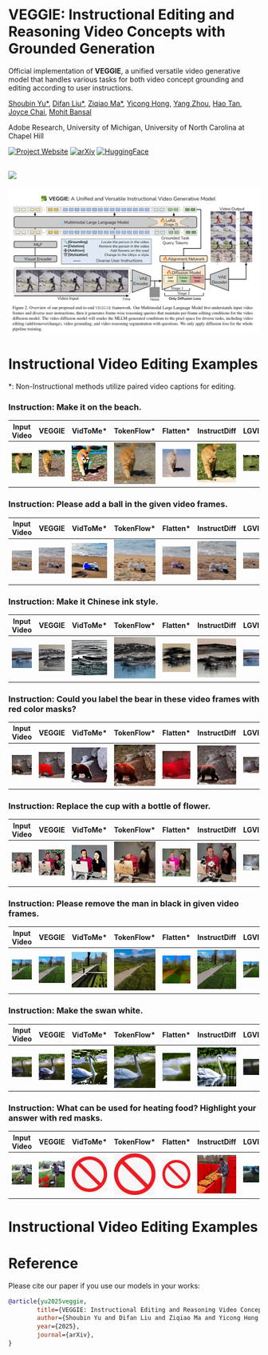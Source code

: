 # VEGGIE: Instructional Editing and Reasoning Video Concepts with Grounded Generation

Official implementation of **VEGGIE**, a unified versatile video generative model that handles various tasks for both video concept grounding and editing according to user instructions. 

[Shoubin Yu*](https://yui010206.github.io/), [Difan Liu*](https://difanliu.github.io/), [Ziqiao Ma*](https://mars-tin.github.io/), 
[Yicong Hong](https://yiconghong.me/), [Yang Zhou](https://yzhou359.github.io), [Hao Tan](https://research.adobe.com/person/hao-tan/), [Joyce Chai](https://web.eecs.umich.edu/~chaijy/), [Mohit Bansal](https://www.cs.unc.edu/~mbansal/)

Adobe Research, University of Michigan, University of North Carolina at Chapel Hill

[![Project Website](https://img.shields.io/badge/Project-Website-blue)](https://veggie-gen.github.io/)  [![arXiv](https://img.shields.io/badge/arXiv-2503.14350-b31b1b.svg)]([https://arxiv.org/abs/](https://arxiv.org/abs/2503.14350))   [![HuggingFace](https://img.shields.io/badge/🤗-HuggingFace%20-cyan.svg)](https://huggingface.co/datasets/Shoubin/VEGGIE-Bench)

<br>
<img width="800" src="assets/teaser.png"/>
<br>

<br>
<img width="800" src="assets/method.png"/>
<br>


# Instructional Video Editing Examples


*: Non-Instructional methods utilize paired video captions for editing.

### Instruction: Make it on the beach.

| Input Video | VEGGIE | VidToMe* | TokenFlow* | Flatten* | InstructDiff | LGVI | InsV2V |
|-------------|--------|---------|------------|----------|--------------|------|--------|
| ![Input](assets/baselines/input/cat.gif) | ![VEGGIE](assets/baselines/veggie/Env.gif) | ![VidToMe](assets/baselines/vidtome/Env.gif) | ![TokenFlow](assets/baselines/tokenflow/Env.gif) | ![Flatten](assets/baselines/flatten/Env.gif) | ![InstructDiff](assets/baselines/instructdiff/Env.gif) | ![LGVI](assets/baselines/lgvi/Env.gif) | ![InsV2V](assets/baselines/insv2v/Env.gif) |

### Instruction: Please add a ball in the given video frames.

| Input Video | VEGGIE | VidToMe* | TokenFlow* | Flatten* | InstructDiff | LGVI | InsV2V |
|-------------|--------|---------|------------|----------|--------------|------|--------|
| ![Input](assets/baselines/input/dog.gif) | ![VEGGIE](assets/baselines/veggie/Addition.gif) | ![VidToMe](assets/baselines/vidtome/Addition.gif) | ![TokenFlow](assets/baselines/tokenflow/Addition.gif) | ![Flatten](assets/baselines/flatten/Addition.gif) | ![InstructDiff](assets/baselines/instructdiff/Addition.gif) | ![LGVI](assets/baselines/lgvi/Addition.gif) | ![InsV2V](assets/baselines/insv2v/Addition.gif) |

### Instruction: Make it Chinese ink style.

| Input Video | VEGGIE | VidToMe* | TokenFlow* | Flatten* | InstructDiff | LGVI | InsV2V |
|-------------|--------|---------|------------|----------|--------------|------|--------|
| ![Input](assets/baselines/input/boat.gif) | ![VEGGIE](assets/baselines/veggie/Style.gif) | ![VidToMe](assets/baselines/vidtome/Style.gif) | ![TokenFlow](assets/baselines/tokenflow/Style.gif) | ![Flatten](assets/baselines/flatten/Style.gif) | ![InstructDiff](assets/baselines/instructdiff/Style.gif) | ![LGVI](assets/baselines/lgvi/Style.gif) | ![InsV2V](assets/baselines/insv2v/Style.gif) |

### Instruction: Could you label the bear in these video frames with red color masks?

| Input Video | VEGGIE | VidToMe* | TokenFlow* | Flatten* | InstructDiff | LGVI | InsV2V |
|-------------|--------|---------|------------|----------|--------------|------|--------|
| ![Input](assets/baselines/input/bear.gif) | ![VEGGIE](assets/baselines/veggie/Grounding.gif) | ![VidToMe](assets/baselines/vidtome/Grounding.gif) | ![TokenFlow](assets/baselines/tokenflow/Grounding.gif) | ![Flatten](assets/baselines/flatten/Grounding.gif) | ![InstructDiff](assets/baselines/instructdiff/Grounding.gif) | ![LGVI](assets/baselines/lgvi/Grounding.gif) | ![InsV2V](assets/baselines/insv2v/Grounding.gif) |

### Instruction: Replace the cup with a bottle of flower.

| Input Video | VEGGIE | VidToMe* | TokenFlow* | Flatten* | InstructDiff | LGVI | InsV2V |
|-------------|--------|---------|------------|----------|--------------|------|--------|
| ![Input](assets/baselines/input/ktE5HT0mzPY.gif) | ![VEGGIE](assets/baselines/veggie/Swap.gif) | ![VidToMe](assets/baselines/vidtome/Swap.gif) | ![TokenFlow](assets/baselines/tokenflow/Swap.gif) | ![Flatten](assets/baselines/flatten/Swap.gif) | ![InstructDiff](assets/baselines/instructdiff/Swap.gif) | ![LGVI](assets/baselines/lgvi/Swap.gif) | ![InsV2V](assets/baselines/insv2v/Swap.gif) |

### Instruction: Please remove the man in black in given video frames.

| Input Video | VEGGIE | VidToMe* | TokenFlow* | Flatten* | InstructDiff | LGVI | InsV2V |
|-------------|--------|---------|------------|----------|--------------|------|--------|
| ![Input](assets/baselines/input/running.gif) | ![VEGGIE](assets/baselines/veggie/Removal.gif) | ![VidToMe](assets/baselines/vidtome/Removal.gif) | ![TokenFlow](assets/baselines/tokenflow/Removal.gif) | ![Flatten](assets/baselines/flatten/Removal.gif) | ![InstructDiff](assets/baselines/instructdiff/Removal.gif) | ![LGVI](assets/baselines/lgvi/Removal.gif) | ![InsV2V](assets/baselines/insv2v/Removal.gif) |

### Instruction: Make the swan white.

| Input Video | VEGGIE | VidToMe* | TokenFlow* | Flatten* | InstructDiff | LGVI | InsV2V |
|-------------|--------|---------|------------|----------|--------------|------|--------|
| ![Input](assets/baselines/input/blackswan.gif) | ![VEGGIE](assets/baselines/veggie/Color.gif) | ![VidToMe](assets/baselines/vidtome/Color.gif) | ![TokenFlow](assets/baselines/tokenflow/Color.gif) | ![Flatten](assets/baselines/flatten/Color.gif) | ![InstructDiff](assets/baselines/instructdiff/Color.gif) | ![LGVI](assets/baselines/lgvi/Color.gif) | ![InsV2V](assets/baselines/insv2v/Color.gif) |

### Instruction: What can be used for heating food? Highlight your answer with red masks.

| Input Video | VEGGIE | VidToMe* | TokenFlow* | Flatten* | InstructDiff | LGVI | InsV2V |
|-------------|--------|---------|------------|----------|--------------|------|--------|
| ![Input](assets/baselines/input/BBQ-plate.gif) | ![VEGGIE](assets/baselines/veggie/Reasoning.gif) | ![VidToMe](assets/baselines/R.png) | ![TokenFlow](assets/baselines/R.png) | ![Flatten](assets/baselines/R.png) | ![InstructDiff](assets/baselines/instructdiff/Reasoning.gif) | ![LGVI](assets/baselines/lgvi/Reasoning.gif) | ![InsV2V](assets/baselines/insv2v/Reasoning.gif) |



# Instructional Video Editing Examples


# Reference
Please cite our paper if you use our models in your works:

```bibtex
@article{yu2025veggie,
        title={VEGGIE: Instructional Editing and Reasoning Video Concepts with Grounded Generation}, 
        author={Shoubin Yu and Difan Liu and Ziqiao Ma and Yicong Hong and Yang Zhou and Hao Tan and Joyce Chai and Mohit Bansal},
        year={2025},
        journal={arXiv},
}
